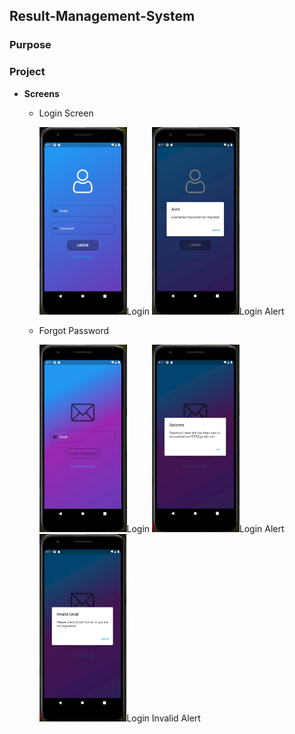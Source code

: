 ## Result-Management-System


### Purpose

### Project

  * __Screens__
  
    * Login Screen
  
      <img src="ScreenShots/Setup/Login/loginScreen.png" height="300">Login</img>
      <img src="ScreenShots/Setup/Login/LoginAlert.png" height="300">Login Alert</img>
      
    * Forgot Password
    
      <img src="ScreenShots/Setup/ForgotPassword/forgotScreen.png" height="300">Login</img>
      <img src="ScreenShots/Setup/ForgotPassword/forgotValidAlert.png" height="300">Login Alert</img>
      <img src="ScreenShots/Setup/ForgotPassword/forgotInvalidAlert.png" height="300">Login Invalid Alert</img>

    


